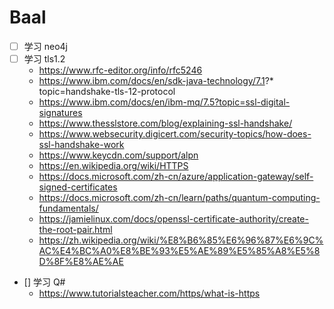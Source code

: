 # Baal

- [ ] 学习 neo4j
- [ ] 学习 tls1.2
  * https://www.rfc-editor.org/info/rfc5246
  * https://www.ibm.com/docs/en/sdk-java-technology/7.1?* topic=handshake-tls-12-protocol
  * https://www.ibm.com/docs/en/ibm-mq/7.5?topic=ssl-digital-signatures
  * https://www.thesslstore.com/blog/explaining-ssl-handshake/
  * https://www.websecurity.digicert.com/security-topics/how-does-ssl-handshake-work
  * https://www.keycdn.com/support/alpn
  * https://en.wikipedia.org/wiki/HTTPS
  * https://docs.microsoft.com/zh-cn/azure/application-gateway/self-signed-certificates
  * https://docs.microsoft.com/zh-cn/learn/paths/quantum-computing-fundamentals/
  * https://jamielinux.com/docs/openssl-certificate-authority/create-the-root-pair.html
  * https://zh.wikipedia.org/wiki/%E8%B6%85%E6%96%87%E6%9C%AC%E4%BC%A0%E8%BE%93%E5%AE%89%E5%85%A8%E5%8D%8F%E8%AE%AE
- [] 学习 Q#
  * https://www.tutorialsteacher.com/https/what-is-https